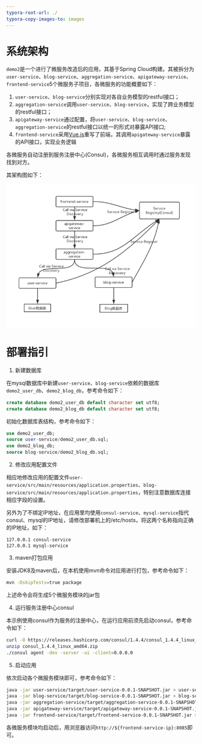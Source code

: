 ```yaml
---
typora-root-url: ./
typora-copy-images-to: images
---
```


# 系统架构

`demo2`是一个进行了微服务改造后的应用，其基于Spring Cloud构建。其被拆分为`user-service`、`blog-service`、`aggregation-service`、`apigateway-service`、`frontend-service`5个微服务子项目，各微服务的功能概要如下：

1. `user-service`、`blog-service`分别实现对各自业务模型的restful接口； 
2. `aggregation-service`调用`user-service`、`blog-service`，实现了跨业务模型的restful接口；
3. `apigateway-service`通过配置，将`user-service`、`blog-service`、`aggregation-service`的restful接口以统一的形式对暴露API接口; 
4. `frontend-service`采用[Vue.js](https://cn.vuejs.org/index.html)重写了前端，其调用`apigateway-service`暴露的API接口，实现业务逻辑

各微服务自动注册到服务注册中心(Consul)，各微服务相互调用时通过服务发现找到对方。

其架构图如下：

![1554261867844](images/1554261867844.png)

# 部署指引

1. 新建数据库

在mysql数据库中新建`user-service`、`blog-service`依赖的数据库`demo2_user_db`、`demo2_blog_db`，参考命令如下：

```sql
create database demo2_user_db default character set utf8;
create database demo2_blog_db default character set utf8;
```

初始化数据库表结构，参考命令如下：

```sql
use demo2_user_db;
source user-service/demo2_user_db.sql;
use demo2_blog_db;
source blog-service/demo2_blog_db.sql;
```

2. 修改应用配置文件

相应地修改应用的配置文件`user-service/src/main/resources/application.properties`、`blog-service/src/main/resources/application.properties`，特别注意数据库连接相应字段的设置。

另外为了不绑定IP地址，在应用里均使用`consul-service`、`mysql-service`指代consul、mysql的IP地址，请修改部署机上的/etc/hosts，将这两个名称指向正确的IP地址，如下：

```
127.0.0.1 consul-service
127.0.0.1 mysql-service
```

3. maven打包应用

安装JDK8及maven后，在本机使用mvn命令对应用进行打包，参考命令如下：

```bash
mvn -DskipTests=true package
```

上述命令会将生成5个微服务模块的jar包

4. 运行服务注册中心consul

本示例使用consul作为服务的注册中心，在运行应用前须先启动consul，参考命令如下：

```bash
curl -O https://releases.hashicorp.com/consul/1.4.4/consul_1.4.4_linux_amd64.zip
unzip consul_1.4.4_linux_amd64.zip
./consul agent -dev -server -ui -client=0.0.0.0
```

5. 启动应用

依次启动各个微服务模块即可，参考命令如下：

```bash
java -jar user-service/target/user-service-0.0.1-SNAPSHOT.jar > user-service.log 2>&1 &
java -jar blog-service/target/blog-service-0.0.1-SNAPSHOT.jar > blog-service.log 2>&1 &
java -jar aggregation-service/target/aggregation-service-0.0.1-SNAPSHOT.jar > aggregation-service.log 2>&1 &
java -jar apigateway-service/target/apigateway-service-0.0.1-SNAPSHOT.jar > apigateway-service.log 2>&1 &
java -jar frontend-service/target/frontend-service-0.0.1-SNAPSHOT.jar > frontend-service.log 2>&1 &
```

各微服务模块均启动后，用浏览器访问`http://${frontend-service-ip}:8085`即可。
